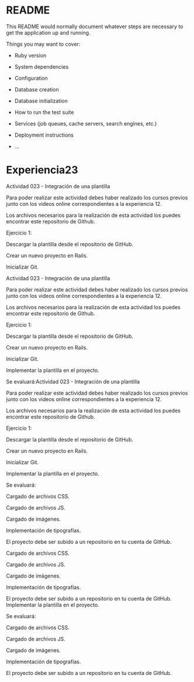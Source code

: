 # README

This README would normally document whatever steps are necessary to get the
application up and running.

Things you may want to cover:

* Ruby version

* System dependencies

* Configuration

* Database creation

* Database initialization

* How to run the test suite

* Services (job queues, cache servers, search engines, etc.)

* Deployment instructions

* ...
# Experiencia23
Actividad 023 - Integración de una plantilla


Para poder realizar este actividad debes haber realizado los cursos previos junto con los videos online correspondientes a la experiencia 12.


Los archivos necesarios para la realización de esta actividad los puedes encontrar este repositorio de Github.


Ejercicio 1:


Descargar la plantilla desde el repositorio de GitHub.


Crear un nuevo proyecto en Rails.


Inicializar Git.

Actividad 023 - Integración de una plantilla


Para poder realizar este actividad debes haber realizado los cursos previos junto con los videos online correspondientes a la experiencia 12.


Los archivos necesarios para la realización de esta actividad los puedes encontrar este repositorio de Github.


Ejercicio 1:


Descargar la plantilla desde el repositorio de GitHub.


Crear un nuevo proyecto en Rails.


Inicializar Git.


Implementar la plantilla en el proyecto.


Se evaluará:Actividad 023 - Integración de una plantilla


Para poder realizar este actividad debes haber realizado los cursos previos junto con los videos online correspondientes a la experiencia 12.


Los archivos necesarios para la realización de esta actividad los puedes encontrar este repositorio de Github.


Ejercicio 1:


Descargar la plantilla desde el repositorio de GitHub.

Crear un nuevo proyecto en Rails.


Inicializar Git.


Implementar la plantilla en el proyecto.


Se evaluará:


Cargado de archivos CSS.


Cargado de archivos JS.


Cargado de imágenes.


Implementación de tipografías.


El proyecto debe ser subido a un repositorio en tu cuenta de GitHub.


Cargado de archivos CSS.


Cargado de archivos JS.


Cargado de imágenes.


Implementación de tipografías.


El proyecto debe ser subido a un repositorio en tu cuenta de GitHub.
Implementar la plantilla en el proyecto.


Se evaluará:


Cargado de archivos CSS.


Cargado de archivos JS.


Cargado de imágenes.


Implementación de tipografías.


El proyecto debe ser subido a un repositorio en tu cuenta de GitHub.
